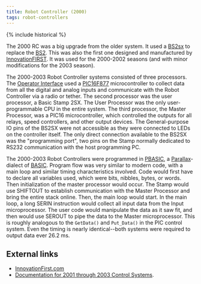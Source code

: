 ```yaml
---
title: Robot Controller (2000)
tags: robot-controllers
---
```


{% include historical %}

The 2000 RC was a big upgrade from the older system. It used a
[BS2sx](BS2sx) to replace the [BS2](BS2). This was also the first one designed and manufactured by
[InnovationFIRST](InnovationFIRST). It was used
for the 2000-2002 seasons (and with minor modifications for the 2003 season).

The 2000-2003 Robot Controller systems consisted of three processors. The
[Operator Interface](operator-interface) used
a [PIC16F877](PIC16F877) microcontroller to collect
data from all the digital and analog inputs and communicate with the Robot
Controller via a radio or tether. The second processor was the user processor,
a Basic Stamp 2SX. The User Processor was the only user-programmable CPU in
the entire system. The third processor, the Master Processor, was a PIC16
microcontroller, which controlled the outputs for all relays, speed
controllers, and other output devices. The General-purpose IO pins of the
BS2SX were not accessible as they were connected to LEDs on the controller
itself. The only direct connection available to the BS2SX was the "programming
port", two pins on the Stamp normally dedicated to RS232 communication with
the host programming PC.

The 2000-2003 Robot Controllers were programmed in [PBASIC](PBASIC), a [Parallax](Parallax)-dialect of
[BASIC](http://www.wikipedia.org/wiki/BASIC "wikipedia:BASIC" ). Program flow
was very similar to modern code,
with a main loop and similar timing characteristics involved. Code would first
have to declare all variables used, which were bits, nibbles, bytes, or words.
Then initialization of the master processor would occur. The Stamp would use
SHIFTOUT to establish communication with the Master Processor and bring the
entire stack online. Then, the main loop would start. In the main loop, a long
SERIN instruction would collect all input data from the Input microprocessor.
The user code would manipulate the data as it saw fit, and then would use
SEROUT to pipe the data to the Master microprocessor. This is roughly
analogous to the `GetData()` and `Put_Data()` in the PIC control
system. Even the timing is nearly identical--both systems were required to
output data ever 26.2 ms.


## External links

  * [InnovationFirst.com](http://innovationfirst.com "http://innovationfirst.com" )
  * [Documentation for 2001 through 2003 Control Systems](http://innovationfirst.com/FIRSTRobotics/documentation-legacy.htm "http://innovationfirst.com/FIRSTRobotics/documentation-legacy.htm" ). 

